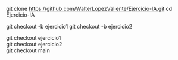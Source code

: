 git clone https://github.com/WalterLopezValiente/Ejercicio-IA.git
cd Ejercicio-IA

git checkout -b ejercicio1
git checkout -b ejercicio2

git checkout ejercicio1   
git checkout ejercicio2    
git checkout main   
